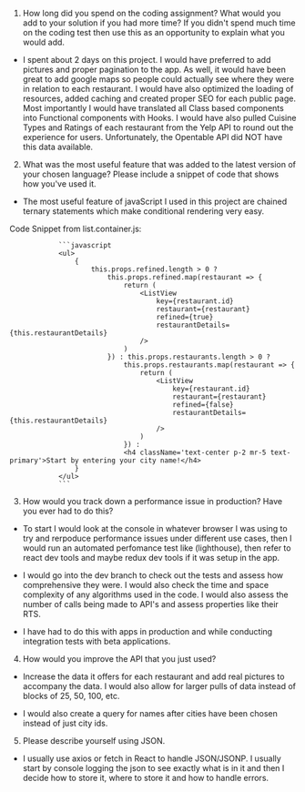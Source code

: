 1. How long did you spend on the coding assignment? What would you add to your solution if you had more time? If you didn't spend much time on the coding test then use this as an opportunity to explain what you would add.

- I spent about 2 days on this project. I would have preferred to add pictures and proper pagination to the app. As well, it would have been great to add google maps so people could actually see where they were in relation to each restaurant. I would have also optimized the loading of resources, added caching and created proper SEO for each public page. Most importantly I would have translated all Class based components into Functional components with Hooks. I would have also pulled Cuisine Types and Ratings of each restaurant from the Yelp API to round out the experience for users. Unfortunately, the Opentable API did NOT have this data available.

2. What was the most useful feature that was added to the latest version of your chosen language? Please include a snippet of code that shows how you've used it.

- The most useful feature of javaScript I used in this project are chained ternary statements which make conditional rendering very easy.

Code Snippet from list.container.js:

                ```javascript
                <ul>
                    {
                        this.props.refined.length > 0 ?
                            this.props.refined.map(restaurant => {
                                return (
                                    <ListView 
                                        key={restaurant.id}
                                        restaurant={restaurant} 
                                        refined={true} 
                                        restaurantDetails={this.restaurantDetails}
                                    />
                                )
                            }) : this.props.restaurants.length > 0 ? 
                                this.props.restaurants.map(restaurant => {
                                    return (
                                        <ListView 
                                            key={restaurant.id}
                                            restaurant={restaurant} 
                                            refined={false} 
                                            restaurantDetails={this.restaurantDetails}
                                        />
                                    )
                                }) : 
                                <h4 className='text-center p-2 mr-5 text-primary'>Start by entering your city name!</h4>
                    }
                </ul>
                ```

3. How would you track down a performance issue in production? Have you ever had to do this?

- To start I would look at the console in whatever browser I was using to try and rerpoduce performance issues under different use cases, then I would run an automated perfomance test like (lighthouse), then refer to react dev tools and maybe redux dev tools if it was setup in the app. 

- I would go into the dev branch to check out the tests and assess how comprehensive they were. I would also check the time and space complexity of any algorithms used in the code. I would also assess the number of calls being made to API's and assess properties like their RTS.  

- I have had to do this with apps in production and while conducting integration tests with beta applications.

4. How would you improve the API that you just used?

- Increase the data it offers for each restaurant and add real pictures to accompany the data. I would also allow for larger pulls of data instead of blocks of 25, 50, 100, etc.

- I would also create a query for names after cities have been chosen instead of just city ids.

5. Please describe yourself using JSON.

- I usually use axios or fetch in React to handle JSON/JSONP. I usually start by console logging the json to see exactly what is in it and then I decide how to store it, where to store it and how to handle errors.